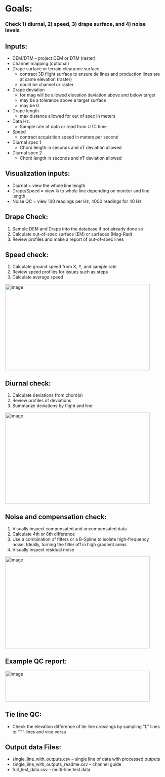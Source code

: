 # Goals: 
### Check 1) diurnal, 2) speed, 3) drape surface, and 4) noise levels  

## Inputs:  
- DEM/DTM – project DEM or DTM (raster)
- Channel mapping (optional)
- Drape surface or terrain clearance surface
    - contract 3D flight surface to ensure tie lines and production lines are at same elevation (raster)
    - could be channel or raster
- Drape deviation
    - for mag will be allowed elevation deviation above and below target
    - may be a tolerance above a target surface
    - may be 0
- Drape length
    - max distance allowed for out of spec in meters
- Data Hz.
    - Sample rate of data or read from UTC time
- Speed
    - contract acquisition speed in meters per second
- Diurnal spec 1
    - Chord length in seconds and nT deviation allowed
- Diurnal spec 2
    - Chord length in seconds and nT deviation allowed

## Visualization inputs:
- Diurnal = view the whole line length
- Drape/Speed = view ¼ to whole line depending on monitor and line length
- Noise QC = view 100 readings per Hz, 4000 readings for 40 Hz

## Drape Check:
1. Sample DEM and Drape into the database if not already done so
2. Calculate out-of-spec surface (EM) or surfaces (Mag-Rad)
3. Review profiles and make a report of out-of-spec lines

## Speed check:
1. Calculate ground speed from X, Y, and sample rate
2. Review speed profiles for issues such as steps
3. Calculate average speed
<img width="468" height="279" alt="image" src="https://github.com/user-attachments/assets/fa01590f-5120-40d5-9cda-6d8c06bd595d" />

## Diurnal check:
1. Calculate deviations from chord(s)
2. Review profiles of deviations
3. Summarize deviations by flight and line
<img width="468" height="295" alt="image" src="https://github.com/user-attachments/assets/4d0076c9-95ff-46cf-a2bc-7c04b14507e4" />

## Noise and compensation check:
1. Visually inspect compensated and uncompensated data
2. Calculate 4th or 8th difference
3. Use a combination of filters or a B-Spline to isolate high-frequency noise.  Ideally, turning the filter off in high gradient areas
4. Visually inspect residual noise
<img width="468" height="297" alt="image" src="https://github.com/user-attachments/assets/1c2ffd42-47eb-4a73-8583-8a7135bb31f9" />

## Example QC report:
<img width="468" height="100" alt="image" src="https://github.com/user-attachments/assets/61116f49-4e6a-423d-b6ac-3c9fac62ba55" /> 

## Tie line QC:
- Check the elevation difference of tie line crossings by sampling “L” lines to “T” lines and vice versa

## Output data Files:
- single_line_with_outputs.csv – single line of data with processed outputs
- single_line_with_outputs_readme.csv – channel guide
- full_test_data.csv – multi-line test data
